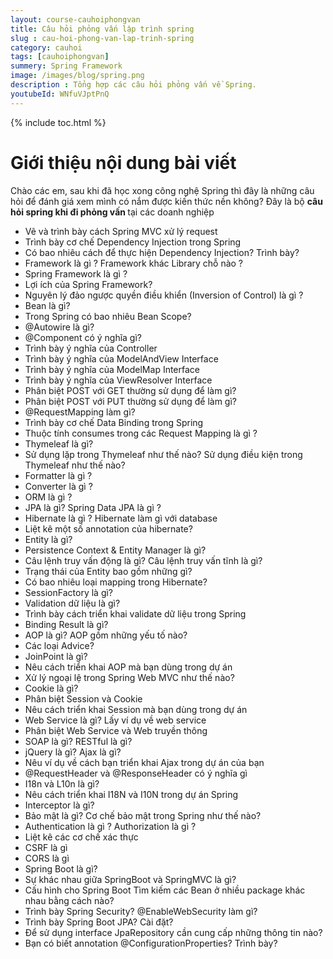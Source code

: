 ```yaml
---
layout: course-cauhoiphongvan
title: Câu hỏi phỏng vấn lập trình spring
slug : cau-hoi-phong-van-lap-trinh-spring
category: cauhoi
tags: [cauhoiphongvan]
summery: Spring Framework
image: /images/blog/spring.png
description : Tổng hợp các câu hỏi phỏng vấn về Spring.
youtubeId: WNfuVJptPnQ
---
```


{% include toc.html %}

# **Giới thiệu nội dung bài viết**

Chào các em, sau khi đã học xong công nghệ Spring thì đây là những câu hỏi để đánh giá xem mình có nắm được kiến thức nền không? Đây là bộ <b>câu hỏi spring khi đi phỏng vấn </b> tại các doanh nghiệp

- Vẽ và trình bày cách Spring MVC xử lý request
- Trình bày cơ chế Dependency Injection trong Spring
- Có bao nhiêu cách để thực hiện Dependency Injection? Trình bày?
- Framework là gì ? Framework khác Library chỗ nào ?
- Spring Framework là gì ?
- Lợi ích của Spring Framework?
- Nguyên lý đảo ngược quyền điều khiển (Inversion of Control) là gì ?
- Bean là gì?
- Trong Spring có bao nhiêu Bean Scope?
- @Autowire là gì?
- @Component có ý nghĩa gì?
- Trình bày ý nghĩa của Controller
- Trình bày ý nghĩa của ModelAndView Interface
- Trình bày ý nghĩa của ModelMap Interface
- Trình bày ý nghĩa của ViewResolver Interface
- Phân biệt POST với GET thường sử dụng để làm gì?
- Phân biệt POST với PUT thường sử dụng để làm gì?
- @RequestMapping làm gì?
- Trình bày cơ chế Data Binding trong Spring
- Thuộc tính consumes trong các Request Mapping là gì ?
- Thymeleaf là gì?
- Sử dụng lặp trong Thymeleaf như thế nào? Sử dụng điều kiện trong Thymeleaf như thế nào?
- Formatter là gì ? 
- Converter là gì ?
- ORM là gì ?
- JPA là gì? Spring Data JPA là gì ?
- Hibernate là gì ? Hibernate làm gì với database
- Liệt kê một số annotation của hibernate?
- Entity là gì?
- Persistence Context & Entity Manager là gì?
- Câu lệnh truy vấn động là gì? Câu lệnh truy vấn tĩnh là gì?
- Trạng thái của Entity bao gồm những gì?
- Có bao nhiêu loại mapping trong Hibernate?
- SessionFactory là gì?
- Validation dữ liệu là gì?
- Trình bày cách triển khai validate dữ liệu trong Spring
- Binding Result là gì?
- AOP là gì? AOP gồm những yếu tố nào?
- Các loại Advice?
- JoinPoint là gì?
- Nêu cách triển khai AOP mà bạn dùng trong dự án
- Xử lý ngoại lệ trong Spring Web MVC như thế nào?
- Cookie là gì?
- Phân biệt Session và Cookie
- Nêu cách triển khai Session mà bạn dùng trong dự án
- Web Service là gì? Lấy ví dụ về web service
- Phân biệt Web Service và Web truyền thông
- SOAP là gì? RESTful là gì?
- jQuery là gì? Ajax là gì?
- Nêu ví dụ về cách bạn triển khai Ajax trong dự án của bạn
- @RequestHeader và @ResponseHeader có ý nghĩa gì
- I18n và L10n là gì?
- Nêu cách triển khai I18N và I10N trong dự án Spring
- Interceptor là gì?
- Bảo mật là gì? Cơ chế bảo mật trong Spring như thế nào?
- Authentication là gì ? Authorization là gì ?
- Liệt kê các cơ chế xác thực
- CSRF là gì
- CORS là gì
- Spring Boot là gì?
- Sự khác nhau giữa SpringBoot và SpringMVC là gì?
- Cấu hình cho Spring Boot Tìm kiếm các Bean ở nhiều package khác nhau bằng cách nào?
- Trình bày Spring Security? @EnableWebSecurity làm gì?
- Trình bày Spring Boot JPA? Cài đặt?
- Để sử dụng interface JpaRepository cần cung cấp những thông tin nào?
- Bạn có biết annotation @ConfigurationProperties? Trình bày?
